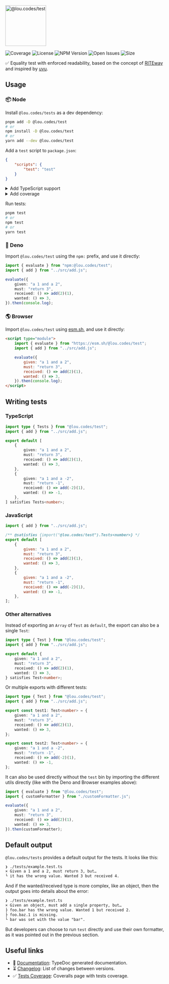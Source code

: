 <img id="logo" alt="@lou.codes/test" src="https://lou.codes/logos/lou_codes_test.svg" height="128" />

![Coverage][coverage-badge] ![License][license-badge]
![NPM Version][npm-version-badge] ![Open Issues][open-issues-badge]
![Size][size-badge]

✅ Equality test with enforced readability, based on the concept of
[RITEway][riteway] and inspired by [uvu][uvu].

## Usage

### 📦 Node

Install `@lou.codes/tests` as a dev dependency:

```bash
pnpm add -D @lou.codes/test
# or
npm install -D @lou.codes/test
# or
yarn add --dev @lou.codes/test
```

Add a `test` script to `package.json`:

```json
{
	"scripts": {
		"test": "test"
	}
}
```

<details>
	<summary>Add TypeScript support</summary>

To support TypeScript, install [tsx][tsx] as a dev dependency:

```bash
pnpm add -D tsx
# or
npm install -D tsx
# or
yarn add --dev tsx
```

And update `package.json`:

```json
{
	"scripts": {
		"test": "NODE_OPTIONS='--import tsx' test"
	}
}
```

</details>

<details>
	<summary>Add coverage</summary>

To add coverage, install `c8` as a dev dependency:

```bash
pnpm add -D c8
# or
npm install -D c8
# or
yarn add --dev c8
```

And update `package.json`:

```json
{
	"scripts": {
		"test": "c8 test"
	}
}
```

If you added TypeScript support, then update `package.json` like this instead:

And update `package.json`:

```json
{
	"scripts": {
		"test": "NODE_OPTIONS='--import tsx' c8 test"
	}
}
```

</details>

Run tests:

```bash
pnpm test
# or
npm test
# or
yarn test
```

### 🦕 Deno

Import `@lou.codes/test` using the `npm:` prefix, and use it directly:

```typescript
import { evaluate } from "npm:@lou.codes/test";
import { add } from "../src/add.js";

evaluate({
	given: "a 1 and a 2",
	must: "return 3",
	received: () => add(2)(1),
	wanted: () => 3,
}).then(console.log);
```

### 🌎 Browser

Import `@lou.codes/test` using [esm.sh][esm.sh], and use it directly:

```html
<script type="module">
	import { evaluate } from "https://esm.sh/@lou.codes/test";
	import { add } from "../src/add.js";

	evaluate({
		given: "a 1 and a 2",
		must: "return 3",
		received: () => add(2)(1),
		wanted: () => 3,
	}).then(console.log);
</script>
```

## Writing tests

### TypeScript

```typescript
import type { Tests } from "@lou.codes/test";
import { add } from "../src/add.js";

export default [
	{
		given: "a 1 and a 2",
		must: "return 3",
		received: () => add(2)(1),
		wanted: () => 3,
	},
	{
		given: "a 1 and a -2",
		must: "return -1",
		received: () => add(-2)(1),
		wanted: () => -1,
	},
] satisfies Tests<number>;
```

### JavaScript

```javascript
import { add } from "../src/add.js";

/** @satisfies {import("@lou.codes/test").Tests<number>} */
export default [
	{
		given: "a 1 and a 2",
		must: "return 3",
		received: () => add(2)(1),
		wanted: () => 3,
	},
	{
		given: "a 1 and a -2",
		must: "return -1",
		received: () => add(-2)(1),
		wanted: () => -1,
	},
];
```

### Other alternatives

Instead of exporting an `Array` of `Test` as `default`, the export can also be a
single `Test`:

```typescript
import type { Test } from "@lou.codes/test";
import { add } from "../src/add.js";

export default {
	given: "a 1 and a 2",
	must: "return 3",
	received: () => add(2)(1),
	wanted: () => 3,
} satisfies Test<number>;
```

Or multiple exports with different tests:

```typescript
import type { Test } from "@lou.codes/test";
import { add } from "../src/add.js";

export const test1: Test<number> = {
	given: "a 1 and a 2",
	must: "return 3",
	received: () => add(2)(1),
	wanted: () => 3,
};

export const test2: Test<number> = {
	given: "a 1 and a -2",
	must: "return -1",
	received: () => add(-2)(1),
	wanted: () => -1,
};
```

It can also be used directly without the `test` bin by importing the different
utils directly (like with the Deno and Browser examples above):

```typescript
import { evaluate } from "@lou.codes/test";
import { customFormatter } from "./customFormatter.js";

evaluate({
	given: "a 1 and a 2",
	must: "return 3",
	received: () => add(2)(1),
	wanted: () => 3,
}).then(customFormatter);
```

## Default output

`@lou.codes/tests` provides a default output for the tests. It looks like this:

```txt
❯ ./tests/example.test.ts
× Given a 1 and a 2, must return 3, but…
└ it has the wrong value. Wanted 3 but received 4.
```

And if the wanted/received type is more complex, like an object, then the output
goes into details about the error:

```txt
❯ ./tests/example.test.ts
× Given an object, must add a single property, but…
├ foo.bar has the wrong value. Wanted 1 but received 2.
├ foo.baz.1 is missing.
└ bar was set with the value "bar".
```

But developers can choose to run `test` directly and use their own formatter, as
it was pointed out in the previous section.

## Useful links

-   📝 [Documentation][documentation]: TypeDoc generated documentation.
-   ⏳ [Changelog][changelog]: List of changes between versions.
-   ✅ [Tests Coverage][coverage]: Coveralls page with tests coverage.

<!-- Reference -->

[changelog]:
	https://github.com/loucyx/lou.codes/blob/main/packages/@lou.codes/test/CHANGELOG.md
[coverage-badge]:
	https://img.shields.io/coveralls/github/loucyx/lou.codes.svg?label=Test+Coverage&labelColor=666&color=0a8
[coverage]: https://coveralls.io/github/loucyx/lou.codes
[create-package]: https://lou.codes/libraries/lou_codes_create_package/
[documentation]: https://lou.codes/libraries/lou_codes_test/
[esm.sh]: https://esm.sh
[license-badge]:
	https://img.shields.io/npm/l/@lou.codes/test.svg?label=License&labelColor=666&color=0a8
[npm-version-badge]:
	https://img.shields.io/npm/v/@lou.codes/test.svg?label=NPM+Version&labelColor=666&color=0a8
[open-issues-badge]:
	https://img.shields.io/github/issues/loucyx/lou.codes.svg?label=Issues&labelColor=666&color=0a8
[size-badge]:
	https://img.shields.io/badge/dynamic/json?label=Bundle+Size&labelColor=666&color=0a8&suffix=KiB&query=%24.size&url=https%3A%2F%2Fraw.githubusercontent.com%2Floucyx%2Flou.codes%2Fmain%2Fpackages%2F%40lou.codes%2Ftest%2Fpackage.json
[riteway]: https://github.com/ericelliott/riteway
[tsx]: https://npm.im/tsx
[uvu]: https://github.com/lukeed/uvu
